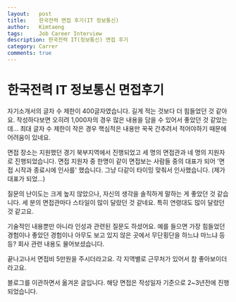 ```yaml
---
layout:   post
title:    한국전력 면접 후기(IT 정보통신) 
author:   Kimtaeng
tags: 	  Job Career Interview
description: 한국전력 IT(정보통신) 면접 후기
category: Carrer
comments: true
---
```


# 한국전력 IT 정보통신 면접후기

자기소개서의 글자 수 제한이 400글자였습니다. 길게 적는 것보다 더 힘들었던 것 같아요.
작성하다보면 오히려 1,000자의 경우 많은 내용을 담을 수 있어서 좋았던 것 같았는데...
최대 글자 수 제한이 작은 경우 핵심적은 내용만 꾹꾹 간추려서 적어야하기 때문에 어려움이 있네요.

면접 장소는 지원했던 경기 북부지역에서 진행되었고 세 명의 면접관과 네 명의 지원자로 진행되었습니다.
면접 지원자 중 한명이 같이 면접보는 사람들 중의 대표가 되어 '면접 시작과 종료시에 인사를' 했습니다.
그냥 다같이 타이밍 맞춰서 인사했습니다. (제가 대표가 되었...)

질문의 난이도는 크게 높지 않았으나, 자신의 생각을 솔직하게 말하는 게 좋았던 것 같습니다.
세 분의 면접관마다 스타일이 많이 달랐던 것 같네요. 특히 연령대도 많이 달랐던 것 같고요.

기술적인 내용뿐만 아니라 인성과 관련된 질문도 하셨어요.
예를 들으면 가장 힘들었던 경험이나 좋았던 경험이나 아무도 보고 있지 않은 곳에서 무단횡단을 하느냐 마느냐 등등?
회사 관련 내용도 물어보셨습니다.

끝나고나서 면접비 5만원을 주시더라고요.
각 지역별로 근무처가 있어서 참 좋아보이더라고요.

<div class="post_caption">블로그를 이관하면서 옮겨온 글입니다. 해당 면접은 작성일자 기준으로 2~3년전에 진행되었습니다.</div>